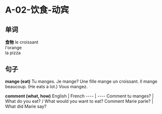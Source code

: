﻿# A-02-饮食-动宾

## 单词

**食物** 
le croissant  
l'orange  
la pizza  

## 句子

**mange (eat)**
Tu manges.
Je mange? 
Une fille mange un croissant.
Il mange beaucoup. (He eats a lot.)
Vous mangez.

**comment (what, how)**
English | French
---- | ----
Comment tu manges? | What do you eat? / What would you want to eat?
Comment Marie parle? | What did Marie say?

